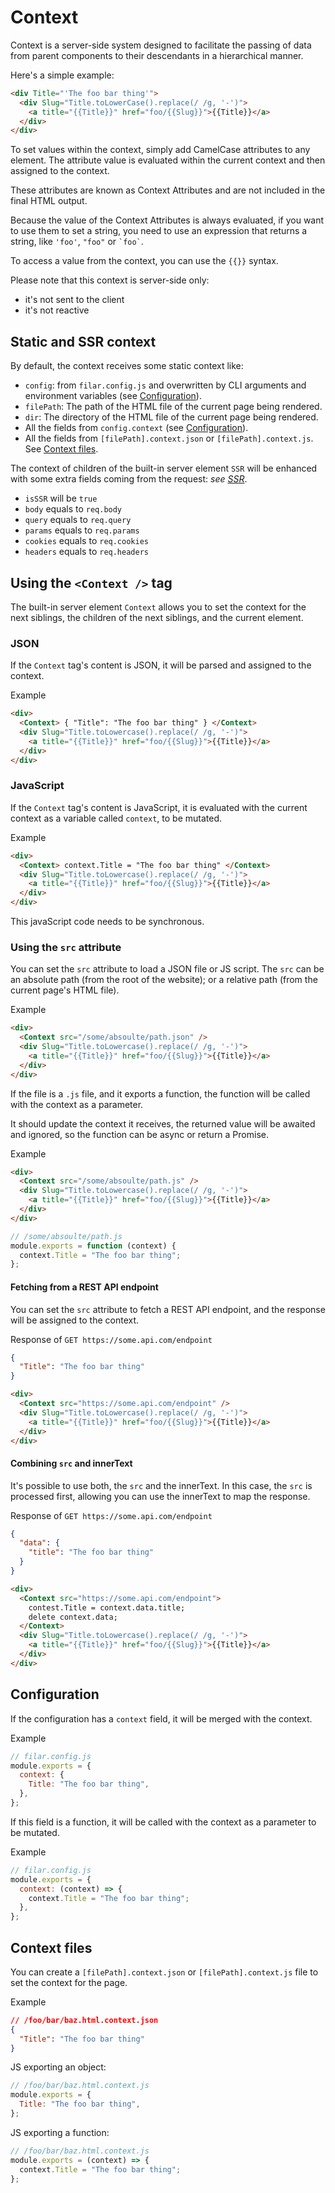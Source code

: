 # Context

Context is a server-side system designed to facilitate the passing of data from
parent components to their descendants in a hierarchical manner.

Here's a simple example:

```html
<div Title="'The foo bar thing'">
  <div Slug="Title.toLowerCase().replace(/ /g, '-')">
    <a title="{{Title}}" href="foo/{{Slug}}">{{Title}}</a>
  </div>
</div>
```

To set values within the context, simply add CamelCase attributes to any
element. The attribute value is evaluated within the current context and then
assigned to the context.

These attributes are known as Context Attributes and are not included in the
final HTML output.

Because the value of the Context Attributes is always evaluated, if you want to
use them to set a string, you need to use an expression that returns a string,
like `'foo'`, `"foo"` or `` `foo` ``.

To access a value from the context, you can use the `{{}}` syntax.

Please note that this context is server-side only:

- it's not sent to the client
- it's not reactive

## Static and SSR context

By default, the context receives some static context like:

- `config`: from `filar.config.js` and overwritten by CLI arguments and
  environment variables (see [Configuration](#configuration)).
- `filePath`: The path of the HTML file of the current page being rendered.
- `dir`: The directory of the HTML file of the current page being rendered.
- All the fields from `config.context` (see [Configuration](#configuration)).
- All the fields from `[filePath].context.json` or `[filePath].context.js`. See
  [Context files](#context-files).

The context of children of the built-in server element `SSR` will be enhanced
with some extra fields coming from the request: *see [SSR](Built-inServerElements.md#ssr)*.

- `isSSR` will be `true`
- `body` equals to `req.body`
- `query` equals to `req.query`
- `params` equals to `req.params`
- `cookies` equals to `req.cookies`
- `headers` equals to `req.headers`

## Using the `<Context />` tag

The built-in server element `Context` allows you to set the context for the next
siblings, the children of the next siblings, and the current element.

### JSON

If the `Context` tag's content is JSON, it will be parsed and assigned to the
context.

Example

```html
<div>
  <Context> { "Title": "The foo bar thing" } </Context>
  <div Slug="Title.toLowercase().replace(/ /g, '-')">
    <a title="{{Title}}" href="foo/{{Slug}}">{{Title}}</a>
  </div>
</div>
```

### JavaScript

If the `Context` tag's content is JavaScript, it is evaluated with the current
context as a variable called `context`, to be mutated.

Example

```html
<div>
  <Context> context.Title = "The foo bar thing" </Context>
  <div Slug="Title.toLowercase().replace(/ /g, '-')">
    <a title="{{Title}}" href="foo/{{Slug}}">{{Title}}</a>
  </div>
</div>
```

This javaScript code needs to be synchronous.

### Using the `src` attribute

You can set the `src` attribute to load a JSON file or JS script. The `src` can
be an absolute path (from the root of the website); or a relative path (from the
current page's HTML file).

Example

```html
<div>
  <Context src="/some/absoulte/path.json" />
  <div Slug="Title.toLowercase().replace(/ /g, '-')">
    <a title="{{Title}}" href="foo/{{Slug}}">{{Title}}</a>
  </div>
</div>
```

If the file is a `.js` file, and it exports a function, the function will be
called with the context as a parameter.

It should update the context it receives, the returned value will be awaited and
ignored, so the function can be async or return a Promise.

Example

```html
<div>
  <Context src="/some/absoulte/path.js" />
  <div Slug="Title.toLowercase().replace(/ /g, '-')">
    <a title="{{Title}}" href="foo/{{Slug}}">{{Title}}</a>
  </div>
</div>
```

```js
// /some/absoulte/path.js
module.exports = function (context) {
  context.Title = "The foo bar thing";
};
```

#### Fetching from a REST API endpoint

You can set the `src` attribute to fetch a REST API endpoint, and the response
will be assigned to the context.

Response of `GET https://some.api.com/endpoint`

```json
{
  "Title": "The foo bar thing"
}
```

```html
<div>
  <Context src="https://some.api.com/endpoint" />
  <div Slug="Title.toLowercase().replace(/ /g, '-')">
    <a title="{{Title}}" href="foo/{{Slug}}">{{Title}}</a>
  </div>
</div>
```

#### Combining `src` and innerText

It's possible to use both, the `src` and the innerText. In this case, the `src`
is processed first, allowing you can use the innerText to map the response.

Response of `GET https://some.api.com/endpoint`

```json
{
  "data": {
    "title": "The foo bar thing"
  }
}
```

```html
<div>
  <Context src="https://some.api.com/endpoint">
    contest.Title = context.data.title;
    delete context.data;
  </Context>
  <div Slug="Title.toLowercase().replace(/ /g, '-')">
    <a title="{{Title}}" href="foo/{{Slug}}">{{Title}}</a>
  </div>
</div>
```

## Configuration

If the configuration has a `context` field, it will be merged with the context.

Example

```js
// filar.config.js
module.exports = {
  context: {
    Title: "The foo bar thing",
  },
};
```

If this field is a function, it will be called with the context as a parameter to be mutated.

Example

```js
// filar.config.js
module.exports = {
  context: (context) => {
    context.Title = "The foo bar thing";
  },
};
```

## Context files

You can create a `[filePath].context.json` or `[filePath].context.js` file to set the context for the page.

Example

```json
// /foo/bar/baz.html.context.json
{
  "Title": "The foo bar thing"
}
```

JS exporting an object:
```js
// /foo/bar/baz.html.context.js
module.exports = {
  Title: "The foo bar thing",
};
```

JS exporting a function:
```js
// /foo/bar/baz.html.context.js
module.exports = (context) => {
  context.Title = "The foo bar thing";
};
```
